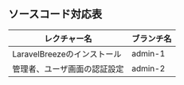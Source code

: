 ## ソースコード対応表

| レクチャー名                                 | ブランチ名     | 
| --------------------------------------------|---------------| 
| LaravelBreezeのインストール                  | admin-1       | 
| 管理者、ユーザ画面の認証設定                  | admin-2       | 

